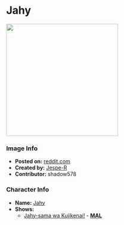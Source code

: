 # Jahy

<img src="https://raw.githubusercontent.com/shadow578/Project-Padoru/master/Padoru/U_Jespe-R/jahy-sama-jahy.png" height="300">

### Image Info
* **Posted on:**     [reddit.com](https://www.reddit.com/r/Padoru/comments/hd8agd/daily_padoru_173_jahy_jahysama_wont_be/)
* **Created by:**    [Jespe-R](https://github.com/shadow578/Project-Padoru/blob/master/table-of-contents/creators/JespeR.md)
* **Contributor:**   shadow578

### Character Info
* **Name:**   [Jahy](https://myanimelist.net/character/155978)
* **Shows:**
  * [Jahy-sama wa Kujikenai!](https://github.com/shadow578/Project-Padoru/blob/master/table-of-contents/shows/JahysamawaKujikenai.md) - [__MAL__](https://myanimelist.net/manga/109234/Jahy-sama_wa_Kujikenai)


